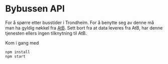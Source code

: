 Bybussen API
============

For å spørre etter busstider i Trondheim. For å benytte seg av denne må man ha gyldig nøkkel fra [AtB](http://atb.no/). Sett bort fra at data leveres fra AtB, har denne tjenesten ellers ingen tilknytning til AtB.

Kom i gang med

```
npm install
npm start
```
